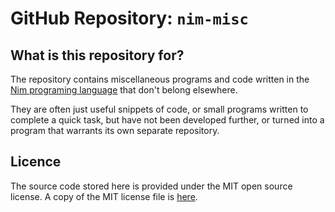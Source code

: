 # GitHub Repository: `nim-misc`

## What is this repository for?

The repository contains miscellaneous programs and code written in the [Nim
programing language](https://nim-lang.org/) that don't belong elsewhere.

They are often just useful snippets of code, or small programs written to
complete a quick task, but have not been developed further, or turned into
a program that warrants its own separate repository.

## Licence

The source code stored here is provided under the MIT open source license. A copy of the MIT license file is [here](./LICENSE).

